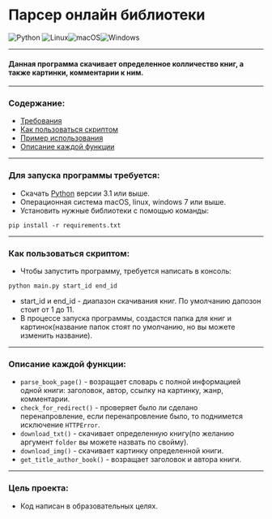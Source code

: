 # Парсер онлайн библиотеки
![Python](https://img.shields.io/badge/python-3670A0?style=for-the-badge&logo=python&logoColor=ffdd54)
![Linux](https://img.shields.io/badge/Linux-FCC624?style=for-the-badge&logo=linux&logoColor=black)![macOS](https://img.shields.io/badge/mac%20os-000000?style=for-the-badge&logo=macos&logoColor=F0F0F0)![Windows](https://img.shields.io/badge/Windows-0078D6?style=for-the-badge&logo=windows&logoColor=white)

___
#### Данная программа скачивает определенное колличество книг, а также картинки, комментарии к ним. 
___
### Содержание:
* [Требования]()
* [Как пользоваться скриптом]()
* [Пример использования]()
* [Описание каждой функции]()
___
### Для запуска программы требуется:
 * Скачать [Python](https://www.python.org/) версии 3.1 или выше.
 * Операционная система macOS, linux, windows 7 или выше.
 * Установить нужные библиотеки с помощью команды:
 ```
 pip install -r requirements.txt
 ```
___
### Как пользоваться скриптом:
* Чтобы запустить программу, требуется написать в консоль:
```
python main.py start_id end_id
```
* start_id и end_id - диапазон скачивания книг. По умолчанию дапозон стоит от 1 до 11.
* В процессе запуска программы, создастся папка для книг и картинок(название папок стоят по умолчанию, но вы можете изменить название).
___
### Описание каждой функции:
* ```parse_book_page()``` - возращает словарь с полной информацией одной книги: заголовок, автор, ссылку на картинку, жанр, комментарии.
* ```check_for_redirect()``` - проверяет было ли сделано перенапровление, если перенапровление было, то поднимется исключение ```HTTPError```.
* ```download_txt()``` - скачивает определенную книгу(по желанию аргумент ```folder``` вы можете назвать по свойму).
* ```download_img()``` - скачивает картинку определенной книги.
* ```get_title_author_book()``` - возращает заголовок и автора книги.
___
### Цель проекта:
* Код написан в образовательных целях.
